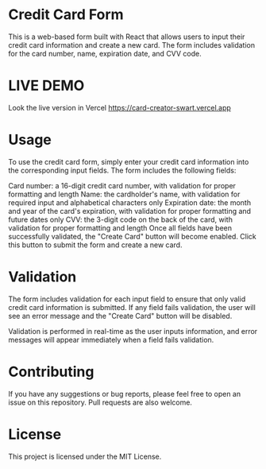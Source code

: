 # Credit Card Form
This is a web-based form built with React that allows users to input their credit card information and create a new card. The form includes validation for the card number, name, expiration date, and CVV code.

# LIVE DEMO

Look the live version in Vercel https://card-creator-swart.vercel.app

# Usage
To use the credit card form, simply enter your credit card information into the corresponding input fields. The form includes the following fields:

Card number: a 16-digit credit card number, with validation for proper formatting and length
Name: the cardholder's name, with validation for required input and alphabetical characters only
Expiration date: the month and year of the card's expiration, with validation for proper formatting and future dates only
CVV: the 3-digit code on the back of the card, with validation for proper formatting and length
Once all fields have been successfully validated, the "Create Card" button will become enabled. Click this button to submit the form and create a new card.

# Validation
The form includes validation for each input field to ensure that only valid credit card information is submitted. If any field fails validation, the user will see an error message and the "Create Card" button will be disabled.

Validation is performed in real-time as the user inputs information, and error messages will appear immediately when a field fails validation.

# Contributing
If you have any suggestions or bug reports, please feel free to open an issue on this repository. Pull requests are also welcome.

# License
This project is licensed under the MIT License.

